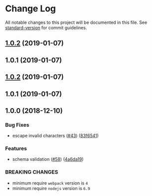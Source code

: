 # Change Log

All notable changes to this project will be documented in this file. See [standard-version](https://github.com/conventional-changelog/standard-version) for commit guidelines.

<a name="1.0.2"></a>
## [1.0.2](https://github.com/chenshuai2144/-storybook-addon-source/compare/v1.0.1...v1.0.2) (2019-01-07)



<a name="1.0.1"></a>
## 1.0.1 (2019-01-07)



<a name="1.0.2"></a>
## [1.0.2](https://github.com/webpack-contrib/raw-loader/compare/v1.0.1...v1.0.2) (2019-01-07)



<a name="1.0.1"></a>
## 1.0.1 (2019-01-07)



<a name="1.0.0"></a>
## 1.0.0 (2018-12-10)


### Bug Fixes

* escape invalid characters ([#43](https://github.com/webpack-contrib/raw-loader/issues/43)) ([83f6541](https://github.com/webpack-contrib/raw-loader/commit/83f6541))

### Features

* schema validation ([#58](https://github.com/webpack-contrib/raw-loader/issues/58)) ([4a6da19](https://github.com/webpack-contrib/raw-loader/commit/4a6da19))


### BREAKING CHANGES

* minimum require `webpack` version is `4`
* minimum require `nodejs` version is `6.9`